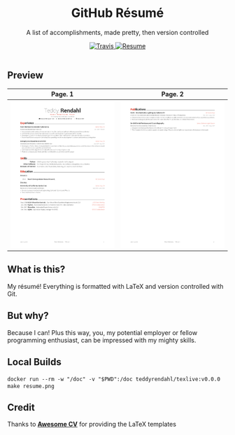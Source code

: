 <h1 align="center">
<br />
GitHub Résumé
</h1>

<p align="center">
  A list of accomplishments, made pretty, then version controlled
</p>


<div align="center">
  <a href="https://travis-ci.org/teddyrendahl/resume.svg?branch=master">
    <img alt="Travis" src="https://travis-ci.org/teddyrendahl/resume.svg?branch=master" />
  </a>
  <a href="https://raw.githubusercontent.com/teddyrendahl/resume/build/resume.pdf">
    <img alt="Resume" src="https://img.shields.io/badge/resume-pdf-green.svg" />
  </a>
</div>
<br />

## <a name="preview"></a>Preview
|                                                                             Page. 1                                                                             |                                                                             Page. 2                                                                             |
|:---------------------------------------------------------------------------------------------------------------------------------------------------------------:|:---------------------------------------------------------------------------------------------------------------------------------------------------------------:| 
| [![Résumé](https://raw.githubusercontent.com/teddyrendahl/resume/master/resume-0.png)](https://raw.githubusercontent.com/teddyrendahl/resume/master/resume.pdf) | [![Résumé](https://raw.githubusercontent.com/teddyrendahl/resume/master/resume-1.png)](https://raw.githubusercontent.com/teddyrendahl/resume/master/resume.pdf) | 

## What is this?
My résumé! Everything is formatted with LaTeX and version controlled with Git.

## But why?
Because I can! Plus this way, you, my potential employer or fellow programming enthusiast, can be impressed 
with my mighty skills.

## Local Builds
```shell
docker run --rm -w "/doc" -v "$PWD":/doc teddyrendahl/texlive:v0.0.0  make resume.png
```
## Credit
Thanks to [**Awesome CV**](https://github.com/posquit0/Awesome-CV) for providing the LaTeX templates
